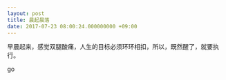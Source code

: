 ```yaml
---
layout: post
title: 晨起晨落
date: 2017-07-23 08:00:24.000000000 +09:00
---
```


早晨起来，感觉双腿酸痛，人生的目标必须环环相扣，所以，既然醒了，就要执行。

go





[jekyll-docs]: http://jekyllrb.com/docs/home
[jekyll-gh]:   https://github.com/jekyll/jekyll
[jekyll-talk]: https://talk.jekyllrb.com/
